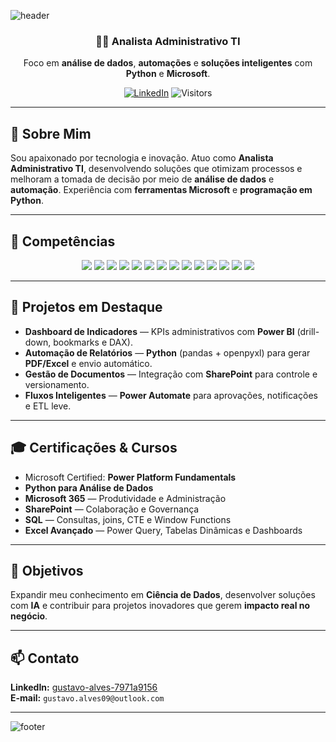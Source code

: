 <!-- Banner com wave e gradiente -->
![header](https://capsule-render.vercel.app/api?type=waving&height=220&text=Gustavo%20Alves%20de%20Oliveira&fontAlignY=35&color=0:4facfe,100:00f2fe&fontColor=0b2239)

<div align="center">

### 👨‍💻 Analista Administrativo TI  
Foco em **análise de dados**, **automações** e **soluções inteligentes** com **Python** e **Microsoft**.

[![LinkedIn](https://img.shields.io/badge/LinkedIn-Gustavo%20Alves-0A66C2?logo=linkedin&logoColor=white)](https://www.linkedin.com/in/gustavo-alves-7971a9156/)
![Visitors](https://komarev.com/ghpvc/?username=GUSTAVO-USERNAME&label=visitas&color=0E9C47&style=flat)

</div>

---

## 📘 Sobre Mim
Sou apaixonado por tecnologia e inovação. Atuo como **Analista Administrativo TI**, desenvolvendo soluções que otimizam processos e melhoram a tomada de decisão por meio de **análise de dados** e **automação**. Experiência com **ferramentas Microsoft** e **programação em Python**.

---

## 🧠 Competências

<p align="center">

<!-- Core -->
<img src="https://img.shields.io/badge/Python-3776AB?logo=python&logoColor=white" />
<img src="https://img.shields.io/badge/SQL-025E8C" />
<img src="https://img.shields.io/badge/Git-F05032?logo=git&logoColor=white" />
<img src="https://img.shields.io/badge/GitHub%20Actions-2088FF?logo=githubactions&logoColor=white" />

<!-- Dados & BI -->
<img src="https://img.shields.io/badge/Power%20BI-F2C811?logo=powerbi&logoColor=black" />
<img src="https://img.shields.io/badge/DAX-FFB000" />
<img src="https://img.shields.io/badge/Power%20Query-235A97" />
<img src="https://img.shields.io/badge/Pandas-150458?logo=pandas&logoColor=white" />

<!-- Microsoft 365 -->
<img src="https://img.shields.io/badge/Microsoft%20365-D83B01?logo=microsoftoffice&logoColor=white" />
<img src="https://img.shields.io/badge/Excel-217346?logo=microsoftexcel&logoColor=white" />
<img src="https://img.shields.io/badge/SharePoint-0078D4?logo=microsoftsharepoint&logoColor=white" />
<img src="https://img.shields.io/badge/Power%20Automate-0066FF?logo=powerautomate&logoColor=white" />
<img src="https://img.shields.io/badge/Power%20Apps-742774?logo=powerapps&logoColor=white" />
<img src="https://img.shields.io/badge/VBA-6F4E7C" />

</p>

---

## 🚀 Projetos em Destaque
- **Dashboard de Indicadores** — KPIs administrativos com **Power BI** (drill-down, bookmarks e DAX).
- **Automação de Relatórios** — **Python** (pandas + openpyxl) para gerar **PDF/Excel** e envio automático.
- **Gestão de Documentos** — Integração com **SharePoint** para controle e versionamento.
- **Fluxos Inteligentes** — **Power Automate** para aprovações, notificações e ETL leve.


---

## 🎓 Certificações & Cursos
- Microsoft Certified: **Power Platform Fundamentals**
- **Python para Análise de Dados**
- **Microsoft 365** — Produtividade e Administração
- **SharePoint** — Colaboração e Governança
- **SQL** — Consultas, joins, CTE e Window Functions
- **Excel Avançado** — Power Query, Tabelas Dinâmicas e Dashboards

---

## 🎯 Objetivos
Expandir meu conhecimento em **Ciência de Dados**, desenvolver soluções com **IA** e contribuir para projetos inovadores que gerem **impacto real no negócio**.

---

## 📫 Contato
**LinkedIn:** [gustavo-alves-7971a9156](https://www.linkedin.com/in/gustavo-alves-7971a9156/)  
**E-mail:** `gustavo.alves09@outlook.com`

---

</div>

![footer](https://capsule-render.vercel.app/api?type=waving&section=footer&height=120&color=0:4facfe,100:00f2fe)
